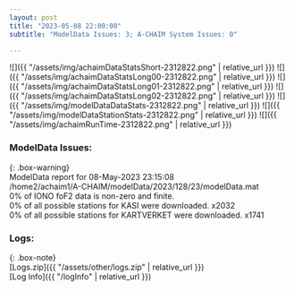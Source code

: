 ```yaml
---
layout: post
title: "2023-05-08 22:00:00"
subtitle: "ModelData Issues: 3; A-CHAIM System Issues: 0"

---
```


![]({{ "/assets/img/achaimDataStatsShort-2312822.png" | relative_url }})
![]({{ "/assets/img/achaimDataStatsLong00-2312822.png" | relative_url }})
![]({{ "/assets/img/achaimDataStatsLong01-2312822.png" | relative_url }})
![]({{ "/assets/img/achaimDataStatsLong02-2312822.png" | relative_url }})
![]({{ "/assets/img/modelDataDataStats-2312822.png" | relative_url }})
![]({{ "/assets/img/modelDataStationStats-2312822.png" | relative_url }})
![]({{ "/assets/img/achaimRunTime-2312822.png" | relative_url }})


### ModelData Issues:  
  
{: .box-warning}  
 ModelData report for 08-May-2023 23:15:08   
 /home2/achaim1/A-CHAIM/modelData/2023/128/23/modelData.mat   
 0% of IONO foF2 data is non-zero and finite.   
 0% of all possible stations for KASI were downloaded. x2032   
 0% of all possible stations for KARTVERKET were downloaded. x1741   
  


### Logs:  
  
{: .box-note}  
[Logs.zip]({{ "/assets/other/logs.zip" | relative_url }})  
[Log Info]({{ "/logInfo" | relative_url }})  
